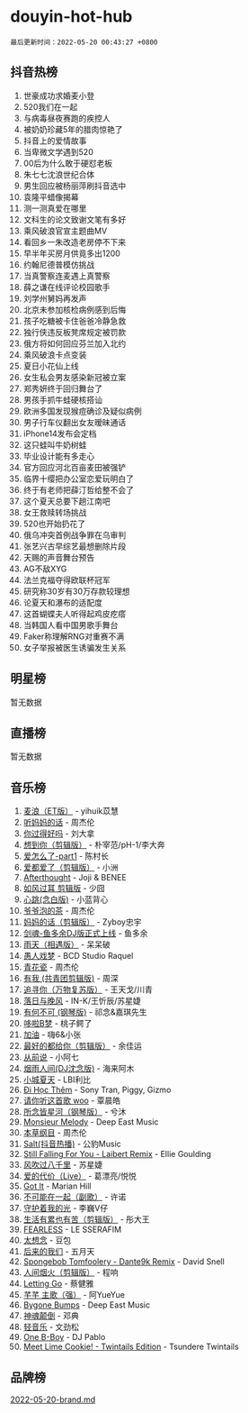 # douyin-hot-hub

`最后更新时间：2022-05-20 00:43:27 +0800`

## 抖音热榜

1. 世豪成功求婚麦小登
1. 520我们在一起
1. 与病毒昼夜赛跑的疾控人
1. 被奶奶珍藏5年的腊肉惊艳了
1. 抖音上的爱情故事
1. 当卑微文学遇到520
1. 00后为什么敢于硬怼老板
1. 朱七七沈浪世纪合体
1. 男生回应被杨丽萍刷抖音选中
1. 袁隆平蜡像揭幕
1. 测一测真爱在哪里
1. 文科生的论文致谢文笔有多好
1. 乘风破浪官宣主题曲MV
1. 看回乡一朱改造老房停不下来
1. 早半年买房月供竟多出1200
1. 约翰尼德普模仿挑战
1. 当真警察连麦遇上真警察
1. 薛之谦在线评论校园歌手
1. 刘学州舅妈再发声
1. 北京未参加核检病例感到后悔
1. 孩子吃糖被卡住爸爸冷静急救
1. 独行侠违反板凳席规定被罚款
1. 俄方将如何回应芬兰加入北约
1. 乘风破浪卡点变装
1. 夏日小花仙上线
1. 女生私会男友感染新冠被立案
1. 郑秀妍终于回归舞台了
1. 男孩手抓牛蛙硬核搭讪
1. 欧洲多国发现猴痘确诊及疑似病例
1. 男子行车仪翻出女友暧昧通话
1. iPhone14发布会定档
1. 这只蛙叫牛奶树蛙
1. 毕业设计能有多走心
1. 官方回应河北百亩麦田被强铲
1. 临界十缨把办公室恋爱玩明白了
1. 终于有老师把薛汀哲给整不会了
1. 这个夏天总要下趟江南吧
1. 女王救赎转场挑战
1. 520也开始扔花了
1. 俄乌冲突首例战争罪在乌审判
1. 张艺兴古早综艺最想删除片段
1. 天赐的声音舞台预告
1. AG不敌XYG
1. 法兰克福夺得欧联杯冠军
1. 研究称30岁有30万存款较理想
1. 论夏天和瀑布的适配度
1. 这首蝴蝶夫人听得起鸡皮疙瘩
1. 当韩国人看中国男歌手舞台
1. Faker称理解RNG对重赛不满
1. 女子举报被医生诱骗发生关系

## 明星榜

暂无数据

## 直播榜

暂无数据

## 音乐榜

1. [麦浪（ET版）](https://sf6-cdn-tos.douyinstatic.com/obj/tos-cn-ve-2774/fb2bf2aaa2854aaa8ec0fcfabbee4bd8) - yihuik苡慧
1. [听妈妈的话]() - 周杰伦
1. [你过得好吗]() - 刘大拿
1. [想到你（剪辑版）]() - 朴宰范/pH-1/李大奔
1. [爱怎么了-part1]() - 陈村长
1. [爱都爱了（剪辑版）](https://sf3-cdn-tos.douyinstatic.com/obj/tos-cn-ve-2774/ea838a8eccd2486f8d7aa26551f04225) - 小洲
1. [Afterthought](https://sf6-cdn-tos.douyinstatic.com/obj/tos-cn-ve-2774/5b832cdf45494148ba3c17fc04eec659) - Joji & BENEE
1. [如风过耳 剪辑版](https://sf6-cdn-tos.douyinstatic.com/obj/tos-cn-ve-2774/2fea2fc5edb54954a79e94c07d3900b4) - 少囧
1. [心跳(念白版)](https://sf3-cdn-tos.douyinstatic.com/obj/tos-cn-ve-2774/a57e8cac11fe46e8932f59ddd8a7c03e) - 小蓝背心
1. [爷爷泡的茶]() - 周杰伦
1. [妈妈的话（剪辑版）]() - Zyboy忠宇
1. [剑魂-鱼多余DJ版正式上线]() - 鱼多余
1. [雨天（相遇版）]() - 呆呆破
1. [愚人戏梦](https://sf6-cdn-tos.douyinstatic.com/obj/tos-cn-ve-2774/19dbd296fbf64c28867630bd926c813e) - BCD Studio Raquel
1. [青花瓷]() - 周杰伦
1. [有我 (共青团剪辑版)]() - 周深
1. [追寻你（万物复苏版）](https://sf3-cdn-tos.douyinstatic.com/obj/tos-cn-ve-2774/cfb22ccf85784f2f83bcefe9ad675822) - 王天戈/川青
1. [落日与晚风](https://sf6-cdn-tos.douyinstatic.com/obj/tos-cn-ve-2774/c0df4d955e5e4cda94db402d63b71b53) - IN-K/王忻辰/苏星婕
1. [有何不可 (钢琴版)](https://sf3-cdn-tos.douyinstatic.com/obj/tos-cn-ve-2774/7bee6314dd404650b8923035b853e5ee) - 祁念&嘉琪先生
1. [哆啦B梦](https://sf6-cdn-tos.douyinstatic.com/obj/tos-cn-ve-2774/11d91e597d504e8888820e5a70a9f69f) - 桃子鳄了
1. [加油](https://sf6-cdn-tos.douyinstatic.com/obj/tos-cn-ve-2774/96dbbe58553a4064a3634d46b641eb39) - 嗨6&小张
1. [最好的都给你（剪辑版）](https://sf6-cdn-tos.douyinstatic.com/obj/tos-cn-ve-2774/e321304ad36c4bdc88df946f53b7b6f9) - 余佳运
1. [从前说]() - 小阿七
1. [烟雨人间(DJ沈念版)]() - 海来阿木
1. [小城夏天]() - LBI利比
1. [Đi Học Thêm](https://sf3-cdn-tos.douyinstatic.com/obj/tos-cn-ve-2774/de9efc4791354e0f929a1a010efd76b6) - Sony Tran, Piggy, Gizmo
1. [请你听这首歌 woo]() - 覃晨皓
1. [所念皆星河（钢琴版）]() - 兮沐
1. [Monsieur Melody]() - Deep East Music
1. [本草纲目]() - 周杰伦
1. [Salt(抖音热播)](https://sf3-cdn-tos.douyinstatic.com/obj/tos-cn-ve-2774/e257fa68832a41b5b4fb24ffae3c01cb) - 公豹Music
1. [Still Falling For You - Laibert Remix]() - Ellie Goulding
1. [风吹过八千里](https://sf6-cdn-tos.douyinstatic.com/obj/tos-cn-ve-2774/a1a6ff5c96de4f13890fedc3fd6d4c76) - 苏星婕
1. [爱的代价（Live）]() - 葛漂亮/悦悦
1. [Got It](https://sf6-cdn-tos.douyinstatic.com/obj/tos-cn-ve-2774/52beee96a47f4baa98c0dfd808729654) - Marian Hill
1. [不可能在一起（副歌）](https://sf3-cdn-tos.douyinstatic.com/obj/tos-cn-ve-2774/c26fb12d0a9d4d84a701e448b8382532) - 许诺
1. [守护着我的光](https://sf3-cdn-tos.douyinstatic.com/obj/tos-cn-ve-2774/8dc7b12856414ddbb0c1c815273bee06) - 李巍V仔
1. [生活有累也有苦（剪辑版）]() - 彤大王
1. [FEARLESS](https://sf6-cdn-tos.douyinstatic.com/obj/tos-cn-ve-2774/e15259bccb3d424ba9496149cc8bff43) - LE SSERAFIM
1. [太想念]() - 豆包
1. [后来的我们]() - 五月天
1. [Spongebob Tomfoolery - Dante9k Remix](https://sf3-cdn-tos.douyinstatic.com/obj/tos-cn-ve-2774/54f7eb006fc84958923dd105c98b57b5) - David Snell
1. [人间烟火（剪辑版）](https://sf6-cdn-tos.douyinstatic.com/obj/tos-cn-ve-2774/4cebb1e51fcc4572bebc0cee135924a2) - 程响
1. [Letting Go]() - 蔡健雅
1. [芊芊 主歌（强）]() - 阿YueYue
1. [Bygone Bumps]() - Deep East Music
1. [神魂颠倒]() - 邓典
1. [轻音乐](https://sf3-cdn-tos.douyinstatic.com/obj/tos-cn-ve-2774/a4d35e6fa6ba47e1b10fad176623e241) - 文劲松
1. [One B-Boy]() - DJ Pablo
1. [Meet Lime Cookie! - Twintails Edition](https://sf6-cdn-tos.douyinstatic.com/obj/tos-cn-ve-2774/8edbcaeb23ef4630a353bed52fe92f02) - Tsundere Twintails

## 品牌榜

[2022-05-20-brand.md](2022-05-20-brand.md)

